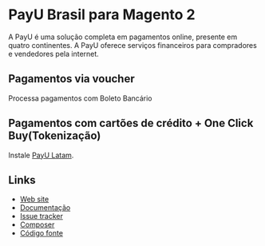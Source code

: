 # PayU Brasil para Magento 2

A PayU é uma solução completa em pagamentos online, presente em quatro continentes. A PayU oferece serviços financeiros para compradores e vendedores pela internet.

## Pagamentos via voucher
Processa pagamentos com Boleto Bancário

## Pagamentos com cartões de crédito + One Click Buy(Tokenização)
Instale [PayU Latam](https://github.com/eloom/module-payu).

## Links

* [Web site](https://eloom.tech/payment/payu-latam)
* [Documentação](https://docs.eloom.tech/payment/payu-latam)
* [Issue tracker](https://github.com/eloom/module-payu-br/issues)
* [Composer](https://app.repman.io/organization/eloom/package/eba091da-9645-439c-88ee-4ee0d7ba52b6/details)
* [Código fonte](https://github.com/eloom/module-payu-br)